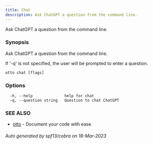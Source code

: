```yaml
---
title: Chat
description: Ask ChatGPT a question from the command line.
---
```


Ask ChatGPT a question from the command line.

### Synopsis

Ask ChatGPT a question from the command line.

If '-q' is not specified, the user will be prompted to enter a question.

	

```
otto chat [flags]
```

### Options

```
  -h, --help              help for chat
  -q, --question string   Question to chat ChatGPT
```

### SEE ALSO

* [otto](/docs/usage/otto)	 - Document your code with ease

###### Auto generated by spf13/cobra on 18-Mar-2023
